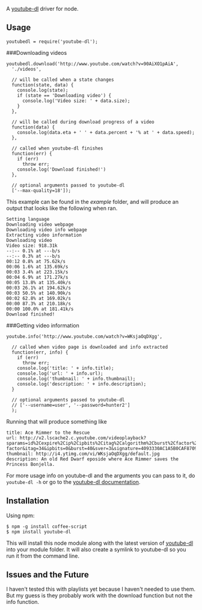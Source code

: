 A [youtube-dl][] driver for node.

Usage
------------------

    youtubedl = require('youtube-dl');

###Downloading videos

    youtubedl.download('http://www.youtube.com/watch?v=90AiXO1pAiA',
      './videos',

      // will be called when a state changes
      function(state, data) {
        console.log(state);
        if (state == 'Downloading video') {
          console.log('Video size: ' + data.size);
        }
      },

      // will be called during download progress of a video
      function(data) {
        console.log(data.eta + ' ' + data.percent + '% at ' + data.speed);
      },

      // called when youtube-dl finishes
      function(err) {
        if (err)
          throw err;
        console.log('Download finished!')
      },

      // optional arguments passed to youtube-dl
      ['--max-quality=18']);

This example can be found in the *example* folder, and will produce an output that looks like the following when ran.

    Setting language
    Downloading video webpage
    Downloading video info webpage
    Extracting video information
    Downloading video
    Video size: 918.31k
    --:-- 0.1% at ---b/s
    --:-- 0.3% at ---b/s
    00:12 0.8% at 75.62k/s
    00:06 1.6% at 135.69k/s
    00:03 3.4% at 223.15k/s
    00:04 6.9% at 171.27k/s
    00:05 13.8% at 135.40k/s
    00:03 26.1% at 194.62k/s
    00:03 50.5% at 140.90k/s
    00:02 62.8% at 169.02k/s
    00:00 87.3% at 210.18k/s
    00:00 100.0% at 181.41k/s
    Download finished!

###Getting video information

    youtube.info('http://www.youtube.com/watch?v=WKsjaOqDXgg',
      
      // called when video page is downloaded and info extracted
      function(err, info) {
        if (err)
          throw err;
        console.log('title: ' + info.title);
        console.log('url: ' + info.url);
        console.log('thumbnail: ' + info.thumbnail);
        console.log('description: ' + info.description);
      }
      
      // optional arguments passed to youtube-dl
      // ['--username=user', '--password=hunter2']
      );

Running that will produce something like

    title: Ace Rimmer to the Rescue
    url: http://v2.lscache2.c.youtube.com/videoplayback?sparams=id%2Cexpire%2Cip%2Cipbits%2Citag%2Calgorithm%2Cburst%2Cfactor%2Coc%3AU0hPSFFQVF9FSkNOOV9JSlhJ&fexp=904410%2C907048%2C910100&algorithm=throttle-factor&itag=34&ipbits=0&burst=40&sver=3&signature=4093330AC1A5B0CAF8709A0416A4B593A75BB892.21F2F12C418003492D9877E1570DC7AEE6DBEEBA&expire=1303156800&key=yt1&ip=0.0.0.0&factor=1.25&id=58ab2368ea835e08
    thumbnail: http://i4.ytimg.com/vi/WKsjaOqDXgg/default.jpg
    description: An old Red Dwarf eposide where Ace Rimmer saves the Princess Bonjella.

For more usage info on youtube-dl and the arguments you can pass to it, do `youtube-dl -h` or go to the [youtube-dl documentation][].


Installation
------------
Using npm:

    $ npm -g install coffee-script
    $ npm install youtube-dl

This will install this node module along with the latest version of [youtube-dl][] into your module folder. It will also create a symlink to youtube-dl so you run it from the command line.

Issues and the Future
---------------------

I haven't tested this with playlists yet because I haven't needed to use them. But my guess is they probably work with the download function but not the info function.


[youtube-dl]: http://rg3.github.com/youtube-dl/
[youtube-dl documentation]: http://rg3.github.com/youtube-dl/documentation.html
